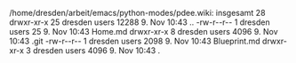   /home/dresden/arbeit/emacs/python-modes/pdee.wiki:
  insgesamt 28
  drwxr-xr-x 25 dresden users 12288  9. Nov 10:43 ..
  -rw-r--r--  1 dresden users    25  9. Nov 10:43 Home.md
  drwxr-xr-x  8 dresden users  4096  9. Nov 10:43 .git
  -rw-r--r--  1 dresden users  2098  9. Nov 10:43 Blueprint.md
  drwxr-xr-x  3 dresden users  4096  9. Nov 10:43 .
